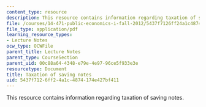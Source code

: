 ```yaml
---
content_type: resource
description: This resource contains information regarding taxation of saving notes.
file: /courses/14-471-public-economics-i-fall-2012/5437f7126ff24a1c4874174e427bf411_MIT14_471F12_saving.pdf
file_type: application/pdf
learning_resource_types:
- Lecture Notes
ocw_type: OCWFile
parent_title: Lecture Notes
parent_type: CourseSection
parent_uid: 00c88a64-4348-e79e-4e97-96ce5f933e3e
resourcetype: Document
title: Taxation of saving notes
uid: 5437f712-6ff2-4a1c-4874-174e427bf411
---
```

This resource contains information regarding taxation of saving notes.

